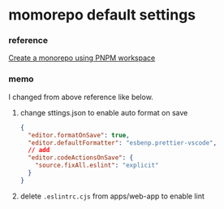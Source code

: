 # momorepo default settings

### reference

[Create a monorepo using PNPM workspace](https://dev.to/vinomanick/create-a-monorepo-using-pnpm-workspace-1ebn)

### memo

I changed from above reference like below.

1. change sttings.json to enable auto format on save

   ```json
   {
     "editor.formatOnSave": true,
     "editor.defaultFormatter": "esbenp.prettier-vscode",
     // add
     "editor.codeActionsOnSave": {
       "source.fixAll.eslint": "explicit"
     }
   }
   ```

2. delete `.eslintrc.cjs` from apps/web-app to enable lint
